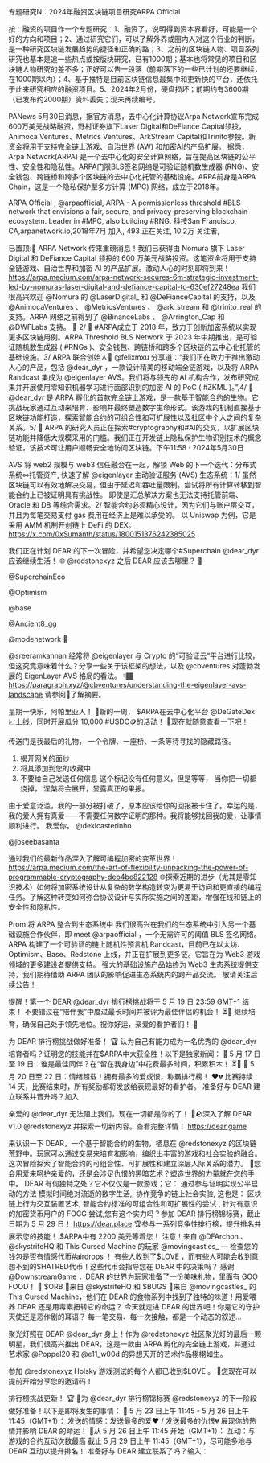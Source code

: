 专题研究N：2024年融资区块链项目研究ARPA Official


按：融资的项目作一个专题研究：1、融资了，说明得到资本界看好，可能是一个好的方向和项目；2、通过研究它们，可以了解外界或圈内人对这个行业的判断，是一种研究区块链发展趋势的捷径和正确的路；3、之前的区块链人物、项目系列研究也基本是追一些热点或按版块研究，已有1000期；基本也将常见的项目和区块链人物研究的差不多；正好可以告一段落（前期落下的一些已计划的还要继续，在1000期以内）；4、基于推特是目前区块链信息最集中和更新快的平台，还依托于此来研究相应的融资项目。5、2024年2月份，硬盘损坏；前期约有3600期（已发布约2000期）资料丢失；现未再续编号。

PANews 5月30日消息，据官方消息，去中心化计算协议Arpa Network宣布完成600万美元战略融资，野村证券旗下Laser Digital和DeFiance Capital领投，Animoca Ventures、Metrics Ventures、ArkStream Capital和Trinito参投。新资金将用于支持完全链上游戏、自治世界 (AW) 和加密AI的产品扩展。
据悉，Arpa Network(ARPA) 是一个去中心化的安全计算网络，旨在提高区块链的公平性、安全性和隐私性。ARPA门限BLS签名网络是可验证随机数生成器 (RNG)、安全钱包、跨链桥和跨多个区块链的去中心化托管的基础设施。ARPA前身是ARPA Chain，这是一个隐私保护型多方计算 (MPC) 网络，成立于2018年。

ARPA Official
,
@arpaofficial,
ARPA - A permissionless threshold #BLS network that envisions a fair, secure, and privacy-preserving blockchain ecosystem. Leader in #MPC, also building #RNG.
科技San Francisco, CA,arpanetwork.io,2018年7月 加入,
493 正在关注,
10.2万 关注者,


已置顶:📰 ARPA Network 传来重磅消息！我们已获得由 Nomura 旗下 Laser Digital 和 DeFiance Capital 领投的 600 万美元战略投资。这笔资金将用于支持全链游戏、自治世界和加密 AI 的产品扩展。激动人心的时刻即将到来！
https://arpa.medium.com/arpa-network-secures-6m-strategic-investment-led-by-nomuras-laser-digital-and-defiance-capital-to-630ef27248ea
我们很高兴欢迎
@Nomura
的
@LaserDigital_
和
@DeFianceCapital
的支持，以及
@AnimocaVentures
 、 
@MetricsVentures
 、 
@ark_stream
和
@trinito_real
的支持。ARPA 网络之前得到了
@BinanceLabs
 、 
@Arrington_Cap
和
@DWFLabs
支持。 🙌
2/ 🔗 #ARPA成立于 2018 年，致力于创新加密系统以实现更多区块链用例。ARPA Threshold BLS Network 于 2023 年中期推出，是可验证随机数生成器 ( #RNGs )、安全钱包、跨链桥和跨多个区块链的去中心化托管的基础设施。3/ ARPA 联合创始人💬 
@felixmxu
分享道：“我们正在致力于推出激动人心的产品，包括
@dear_dyr
 ，一款设计精美的移动端全链游戏，以及将 ARPA Randcast 集成为
@eigenlayer
 AVS。我们将与领先的 AI 机构合作，发布研究成果并开展使用零知识机器学习进行面部识别的加密 AI 的 PoC ( #ZKML )。”,4/ 🦌 
@dear_dyr
是 ARPA 孵化的首款完全链上游戏，是一款基于智能合约的生物。它挑战玩家通过互动来培育、影响并最终塑造数字生命形式。该游戏的机制直接基于区块链功能打造，探索智能合约的可组合性和可扩展性以及社区中个人之间的复杂关系。5/ 🤖 ARPA 的研究人员正在探索#cryptography和#AI的交叉，以扩展区块链功能并降低大规模采用的门槛。我们正在开发链上隐私保护生物识别技术的概念验证，该技术可让用户顺畅安全地访问区块链。下午11:58 · 2024年5月30日

AVS 将 web2 规模与 web3 信任融合在一起，解锁 Web 的下一个迭代：分布式系统∞托管资产,
快速了解
@eigenlayer
主动验证服务 (AVS) 生态系统：1/ 虽然区块链可以有效地解决交易，但由于延迟和吞吐量限制，尝试将所有计算转移到智能合约上已被证明具有挑战性。
即使是汇总解决方案也无法支持托管前端、Oracle 和 DB 等综合需求。2/ 智能合约必须精心设计，因为它们与账户层交互，并且为每笔交易支付 gas 费用在经济上是难以承受的。
以 Uniswap 为例，它是采用 AMM 机制开创链上 DeFi 的 DEX。https://x.com/0xSumanth/status/1800151376242385025

我们正在计划 DEAR 的下一次冒险，并希望您决定哪个#Superchain 
@dear_dyr
应该继续生活！ 🌐
@redstonexyz
之后 DEAR 应该去哪里？ 🦌

@SuperchainEco
 
@Optimism
 
@base
 
@Ancient8_gg
 
@modenetwork
 🔴

@sreeramkannan
经常将
@eigenlayer
与 Crypto 的“可验证云”平台进行比较，但这究竟意味着什么？分享一些关于该框架的想法，以及
@cbventures
对蓬勃发展的 EigenLayer AVS 格局的看法。 👇🏾
https://paragraph.xyz/@cbventures/understanding-the-eigenlayer-avs-landscape
请参阅🧵了解摘要。

星期一快乐，阿帕里亚人！
🎉新的一周， $ARPA在去中心化平台
@DeGateDex
📈上线，同时开展瓜分 10,000 #USDC🪙的活动！
🧐现在就随意查看一下吧！

传送门是我最后的礼物，
一个令牌、一座桥、一条等待寻找的隐藏路径。
1. 揭开网关的面纱
2. 将其添加到您的收藏中
3. 不要给自己发送任何信息
这个标记没有任何意义，但是等等，
当你把一切都烧掉，
涅槃将会展开，显露真正的果报。

由于爱意泛滥，我的一部分被打破了，原本应该给你的回报被卡住了。幸运的是，我的爱人拥有真爱——不需要任何数字证明的那种。我将能够找回我的爱，让事情顺利进行。
我爱你。
@dekicasterinho
 
@joseebasanta

通过我们的最新作品深入了解可编程加密的变革世界！
https://arpa.medium.com/the-art-of-flexibility-unpacking-the-power-of-programmable-cryptography-deb4be822128
🌐探索近期的进步（尤其是零知识技术）如何将加密系统设计从复杂的数学构造转变为更易于访问和更直接的编程任务。了解这种转变如何弥合协议设计与实际实施之间的差距，增强在线和链上的安全性和隐私性。

Prom 将 ARPA 整合到生态系统中
我们很高兴在我们的生态系统中引入另一个基础设施合作伙伴，即 meet 
@arpaofficial
 ，一个无需许可的阈值 BLS 签名网络。
ARPA 构建了一个可验证的链上随机性预言机 Randcast，目前已在以太坊、Optimism、Base、Redstone 上线，并正在扩展到更多链。它旨在为 Web3 游戏领域的更多建设者提供支持。
强大的基础设施产品始终为 Web3 生态系统提供支持，我们期待借助 ARPA 团队的影响促进生态系统内的跨产品交流。
敬请关注后续公告！

提醒！第一个 DEAR 
@dear_dyr
排行榜挑战将于 5 月 19 日 23:59 GMT+1 结束！
不要错过在“陪伴我”中度过最长时间并被评为最佳伴侣的机会！ ⏳💖
继续培育，确保自己处于领先地位。祝你好运，亲爱的看护者们！ 🦌

为 DEAR 排行榜挑战做好准备！ 🏆
认为自己有能力成为一名优秀的
@dear_dyr
培育者吗？证明您的技能并在$ARPA中大获全胜！以下是独家新闻：
🌟 5 月 17 日至 19 日：谁是最佳同伴？在“留在我身边”中花费最多时间，积累积木！ ⏳💖
🌟 5 月 20 日至 22 日：情绪超载！拥有最多的爱或恨，称霸排行榜！ ❤️💔
比赛持续 14 天，比赛结束时，所有奖励都将发放给表现最好的看护者。
准备好与 DEAR 建立联系并晋升吗？加入

亲爱的
@dear_dyr
无法阻止我们，现在一切都是你的了！
🔴🪨深入了解 DEAR v1.0 
@redstonexyz
并探索一切新内容。查看完整详情！
https://dear.game

来认识一下 DEAR，一个基于智能合约的生物，栖息在
@redstonexyz
的区块链荒野中。玩家可以通过交易来培育和影响，编织出丰富的游戏和社会实验的融合。这次冒险探索了智能合约的可组合性、可扩展性和建立深层人际关系的潜力。
🦌您会用爱来呵护亲爱的，还是会涉足仇恨的黑暗艺术？塑造世界的力量就在您的手中。
DEAR 有何独特之处？它不仅仅是一款游戏；它：
通过参与证明实现公平启动的方法
模拟时间绝对流逝的数字生活,,
协作竞争的链上社会实验,
这也是：
区块链上行为交互装置艺术,
智能合约标准的可组合性和可扩展性的尝试
,
针对有意识的加密货币用户的 FOCG 尝试,您有这个实力吗？参加 DEAR 排行榜锦标赛，截止日期为 5 月 29 日！
https://dear.place
🏆参与一系列竞争性排行榜，提升排名并展示您的技能！ $ARPA中有 2200 美元等着您！
注意！来自
@DFArchon
 、 
@skystrifeHQ
和 This Cursed Machine 的玩家
@movingcastles_
 — 检查您的钱包是否有情感代币#airdrops ！
有些人收到了$LOVE ，而有些人可能会收到意想不到的$HATRED代币！这些代币会指导您在 DEAR 中的决策吗？
感谢
@DownstreamGame
 ，DEAR 的世界为玩家准备了一份美味礼物，里面有 GOO FOOD！ 🥄
$ORB 🔮来自
@skystrifeHQ
和 $BUGS 🐞来自
@movingcastles_
的 This Cursed Machine，他们在 DEAR 的食物系列中找到了独特的味道！用爱喂养 DEAR 还是用毒素扭转它的命运？ 
今天就走进 DEAR 的世界吧！你是它的守护天使还是恶作剧的耳语？
每一笔交易、每一次接触，都是一个动态的叙述…

聚光灯照在 DEAR 
@dear_dyr
身上！作为
@redstonexyz
社区聚光灯的最后一颗明星，我们很高兴推出 DEAR，这是一款由 ARPA 孵化的完全链上游戏，并通过艺术家
@Poppel20
和
@e11_w00d
的异想天开的艺术作品栩栩如生。

参加
@redstonexyz
 Holsky 游戏测试的每个人都已收到$LOVE 。
🦌您现在可以提前开始分享您的邀请码！

排行榜挑战更新！ 🏆
🦌为
@dear_dyr
排行榜锦标赛
@redstonexyz
的下一阶段做好准备！以下是即将发生的事情：
🌟 5 月 23 日上午 11:45 - 5 月 26 日上午 11:45（GMT+1）：
发送的情感：发送最多的爱❤️ / 发送最多的仇恨💔
展现你的热情并影响 DEAR 的命运！
🌟从 5 月 26 日上午 11:45 开始（GMT+1）：
互动：与游戏的合约互动次数最高
截止 5 月 29 日上午 11:45（GMT+1），尽可能多地与 DEAR 互动以提升排名！
准备好与 DEAR 建立联系了吗？输入：

